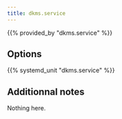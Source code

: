 ```yaml
---
title: dkms.service
---
```


{{% provided_by "dkms.service" %}}

## Options

{{% systemd_unit "dkms.service" %}}

## Additionnal notes

Nothing here.